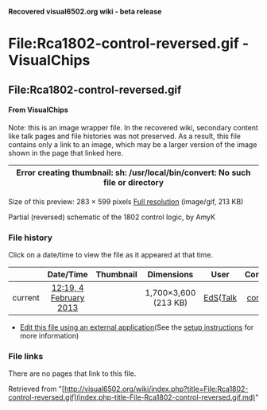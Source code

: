 **Recovered visual6502.org wiki - beta release**

# File:Rca1802-control-reversed.gif - VisualChips

## File:Rca1802-control-reversed.gif

#### From VisualChips


Note: this is an image wrapper file. In the recovered wiki,
secondary content like talk pages and file histories was
not preserved. As a result, this file contains only a link
to an image, which may be a larger version of the image shown
in the page that linked here.

| Error creating thumbnail: sh: /usr/local/bin/convert: No such file or directory |
|:---:|

Size of this preview: 283 × 599 pixels
[Full resolution](images/6/64/Rca1802-control-reversed.gif)‎ (image/gif, 213 KB)

Partial (reversed) schematic of the 1802 control logic, by AmyK

### File history

Click on a date/time to view the file as it appeared at that time.

| | Date/Time | Thumbnail | Dimensions | User | Comment |
|:---:|:---:|:---:|:---:|:---:|:---:|
| current | [12:19, 4 February 2013](images/6/64/Rca1802-control-reversed.gif) | | 1,700×3,600 (213 KB) | [EdS](index.php-title-User-EdS.md)([Talk](index.php-title-User_talk-EdS.md) | [contribs](./index.php%3Ftitle=Special:Contributions/EdS.md)) | (Partial (reversed) schematic of the 1802 control logic, by AmyK) |

- [Edit this file using an external application](index.php-title-File-Rca1802-control-reversed.gif.md)(See the [setup instructions](http://www.mediawiki.org/wiki/Manual:External_editors) for more information)

### File links

There are no pages that link to this file.

Retrieved from "[http://visual6502.org/wiki/index.php?title=File:Rca1802-control-reversed.gif](index.php-title-File-Rca1802-control-reversed.gif.md)"

